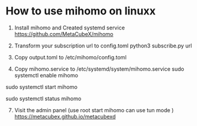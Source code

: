 # How to use mihomo on linuxx


1. Install mihomo and Created systemd service
https://github.com/MetaCubeX/mihomo

2. Transform your subscription url to config.toml
python3 subscribe.py url

4. Copy output.toml to /etc/mihomo/config.toml

5. Copy mihomo.service to /etc/systemd/system/mihomo.service
sudo systemctl enable mihomo

sudo systemctl start mihomo

sudo systemctl status mihomo

7. Visit the admin panel (use root start mihomo can use tun mode )
https://metacubex.github.io/metacubexd

